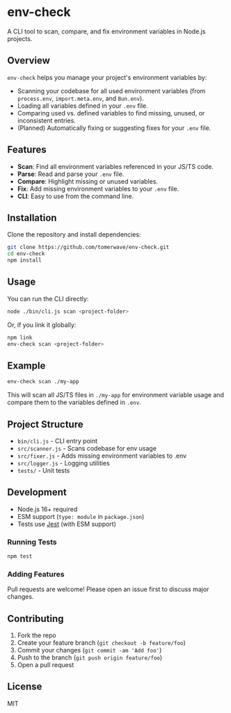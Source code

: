 # env-check

A CLI tool to scan, compare, and fix environment variables in Node.js projects.

## Overview

`env-check` helps you manage your project's environment variables by:

- Scanning your codebase for all used environment variables (from `process.env`, `import.meta.env`, and `Bun.env`).
- Loading all variables defined in your `.env` file.
- Comparing used vs. defined variables to find missing, unused, or inconsistent entries.
- (Planned) Automatically fixing or suggesting fixes for your `.env` file.

## Features

- **Scan**: Find all environment variables referenced in your JS/TS code.
- **Parse**: Read and parse your `.env` file.
- **Compare**: Highlight missing or unused variables.
- **Fix**: Add missing environment variables to your `.env` file.
- **CLI**: Easy to use from the command line.

## Installation

Clone the repository and install dependencies:

```bash
git clone https://github.com/tomerwave/env-check.git
cd env-check
npm install
```

## Usage

You can run the CLI directly:

```bash
node ./bin/cli.js scan <project-folder>
```

Or, if you link it globally:

```bash
npm link
env-check scan <project-folder>
```

## Example

```bash
env-check scan ./my-app
```

This will scan all JS/TS files in `./my-app` for environment variable usage and compare them to the variables defined in `.env`.

## Project Structure

- `bin/cli.js` - CLI entry point
- `src/scanner.js` - Scans codebase for env usage
- `src/fixer.js` - Adds missing environment variables to .env
- `src/logger.js` - Logging utilities
- `tests/` - Unit tests

## Development

- Node.js 16+ required
- ESM support (`type: module` in `package.json`)
- Tests use [Jest](https://jestjs.io/) (with ESM support)

### Running Tests

```bash
npm test
```

### Adding Features

Pull requests are welcome! Please open an issue first to discuss major changes.

## Contributing

1. Fork the repo
2. Create your feature branch (`git checkout -b feature/foo`)
3. Commit your changes (`git commit -am 'Add foo'`)
4. Push to the branch (`git push origin feature/foo`)
5. Open a pull request

## License

MIT
